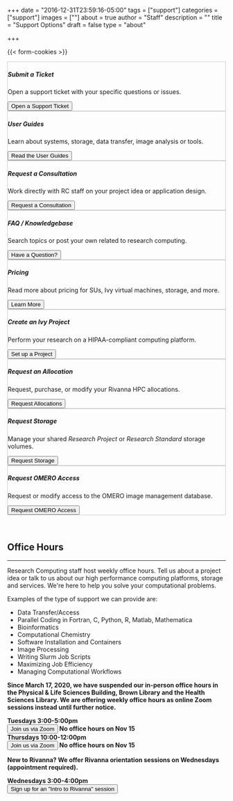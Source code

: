 +++
date = "2016-12-31T23:59:16-05:00"
tags = ["support"]
categories = ["support"]
images = [""]
about = true
author = "Staff"
description = ""
title = "Support Options"
draft = false
type = "about"

+++

{{< form-cookies >}}

<script>
var user_token = getCookie("__user_token");
</script>

<div class="card-deck support-row">
<div class="card image-shadow col-md-4 p-3 mb-4 rounded" style="border:solid 1px #ccc;">
  <div class="card-body">
    <h5 class="card-title">Submit a Ticket</h5>
    <p class="card-text">Open a support ticket with your specific questions or issues.<p>
    <div class="support-tiles">
      <a href="/form/support-request/"><button class="btn btn-primary btn-sm">Open a Support Ticket</button></a>
    </div>
  </div>
</div>
<div class="card image-shadow col-md-4 p-3 mb-4 bg-white rounded" style="border:solid 1px #ccc;"">
  <div class="card-body">
    <h5 class="card-title">User Guides</h5>
    <p class="card-text">Learn about systems, storage, data transfer, image analysis or tools.</p>
    <div class="support-tiles">
      <a href="/userinfo/user-guide/"><button class="btn btn-primary btn-sm">Read the User Guides</button></a>
    </div>
  </div>
</div>
<div class="card image-shadow col-md-4 p-3 mb-4 rounded" style="border:solid 1px #ccc;">
  <div class="card-body">
    <h5 class="card-title">Request a Consultation</h5>
    <p class="card-text">Work directly with RC staff on your project idea or application design.</p>
    <div class="support-tiles">
      <a href="/form/support-request/?category=Consultation"><button class="btn btn-primary btn-sm">Request a Consultation</button></a>
    </div>
  </div>
</div>
</div>

<div class="card-deck support-row">
<div class="card image-shadow col-md-4 p-3 mb-4 bg-white rounded" style="border:solid 1px #ccc;"">
  <div class="card-body">
    <h5 class="card-title">FAQ / Knowledgebase</h5>
    <p class="card-text">Search topics or post your own related to research computing.</p>
    <div class="support-tiles">
      <a href="/userinfo/faq/overview/" target="_new"><button class="btn btn-primary btn-sm">Have a Question?</button></a>
    </div>
  </div>
</div>
<div class="card image-shadow col-md-4 p-3 mb-4 rounded" style="border:solid 1px #ccc;">
  <div class="card-body">
    <h5 class="card-title">Pricing</h5>
    <p class="card-text">Read more about pricing for SUs, Ivy virtual machines, storage, and more.</p>
    <div class="support-tiles">
      <a href="/userinfo/pricing"><button class="btn btn-primary btn-sm">Learn More</button></a>
    </div>
  </div>
</div>
<div class="card image-shadow col-md-4 p-3 mb-4 bg-white rounded" style="border:solid 1px #ccc;"">
  <div class="card-body">
    <h5 class="card-title">Create an Ivy Project</h5>
    <p class="card-text">Perform your research on a HIPAA-compliant computing platform.</p>
    <div class="support-tiles">
      <a href="https://services.rc.virginia.edu/"><button class="btn btn-primary btn-sm">Set up a Project</button></a>
    </div>
  </div>
</div>
</div>

<div class="card-deck support-row">
<div class="card image-shadow col-md-4 p-3 mb-4 bg-white rounded" style="border:solid 1px #ccc;"">
  <div class="card-body">
    <h5 class="card-title">Request an Allocation</h5>
    <p class="card-text">Request, purchase, or modify your Rivanna HPC allocations.</p>
    <div class="support-tiles">
      <a href="/userinfo/rivanna/allocations/"><button class="btn btn-primary btn-sm">Request Allocations</button></a>
    </div>
  </div>
</div>
<div class="card image-shadow col-md-4 p-3 mb-4 bg-white rounded" style="border:solid 1px #ccc;"">
  <div class="card-body">
    <h5 class="card-title">Request Storage</h5>
    <p class="card-text">Manage your shared <i>Research Project</i> or <i>Research Standard</i> storage volumes.</p>
    <div class="support-tiles">
      <a href="/form/storage/"><button class="btn btn-primary btn-sm">Request Storage</button></a>
    </div>
  </div>
</div>
<div class="card image-shadow col-md-4 p-3 mb-4 rounded" style="border:solid 1px #ccc;">
  <div class="card-body">
    <h5 class="card-title">Request OMERO Access</h5>
    <p class="card-text">Request or modify access to the OMERO image management database.</p>
    <div class="support-tiles">
      <a href="/form/omero/"><button class="btn btn-primary btn-sm">Request OMERO Access</button></a>
    </div>
  </div>
</div>
</div>

<div style="width:100%;height:2rem;"></div>

## Office Hours
- - -

<!--
Research Computing staff host weekly office hours. Drop by with a project idea, question about a system or anything else you would like to discuss. Walkups are welcome.
-->

Research Computing staff host weekly office hours. Tell us about a project idea or talk to us about our high performance computing platforms, storage and services. We're here to help you solve your computational problems.

Examples of the type of support we can provide are:

- Data Transfer/Access
- Parallel Coding in Fortran, C, Python, R, Matlab, Mathematica
- Bioinformatics
- Computational Chemistry
- Software Installation and Containers
- Image Processing
- Writing Slurm Job Scripts
- Maximizing Job Efficiency
- Managing Computational Workflows


**Since March 17, 2020, we have suspended our in-person office hours in the Physical & Life Sciences Building, Brown Library and the Health Sciences Library. We are offering weekly office hours as online Zoom sessions instead until further notice.**

<div class="alert alert-success" role="alert">
<!-- <div style="float:right;margin-top:-10px;"><a href="https://visitormap.virginia.edu/#/-78.51213/38.03284/17" target="_new"><img src="/images/navigation-40x40.png" alt="Map this location" /></a></div> -->
<b>Tuesdays 3:00-5:00pm</b><br />
<a href="https://virginia.zoom.us/j/304271094?pwd=Szdib1kzK1QySlE4eGRGL1BiclpLUT09"><button class="btn btn-primary btn-sm">Join us via Zoom</button></a><b> No office hours on Nov 15</b>
<!-- Physical Life Sciences Building, Room 430-->
</div>

<div class="alert alert-success" role="alert">
<!-- <div style="float:right;margin-top:-10px;"><a href="https://visitormap.virginia.edu/#/-78.50123/38.03199/17" target="_new"><img src="/images/navigation-40x40.png" alt="Map this location" /></a></div> -->
<b>Thursdays 10:00-12:00pm</b><br />
<a href="https://virginia.zoom.us/j/723009972?pwd=SWJMV09xMUp6M0lJY04yRXIwM1ZNdz09"><button  class="btn btn-primary btn-sm">Join us via Zoom</button></a><b> No office hours on Nov 15</b>
<!-- Health Sciences Library, MILL Room -->
</div>

**New to Rivanna?  We offer Rivanna orientation sessions on Wednesdays (appointment required).**

<div class="alert alert-success" role="alert">
<!-- <div style="float:right;margin-top:-10px;"><a href="https://visitormap.virginia.edu/#/-78.50123/38.03199/17" target="_new"><img src="/images/navigation-40x40.png" alt="Map this location" /></a></div> -->
<b>Wednesdays 3:00-4:00pm</b><br />
<a href={{% intro-rivanna-request %}}><button  class="btn btn-primary btn-sm">Sign up for an "Intro to Rivanna" session</button></a>
<!-- Health Sciences Library, MILL Room -->
</div>

<!-- {{< office-hours-grid >}} -->
